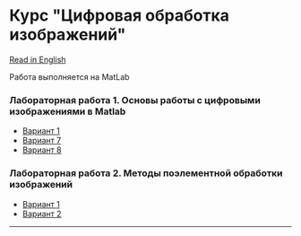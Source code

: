 # Курс "Цифровая обработка изображений"
[Read in English][en]

Работа выполняется на MatLab

### Лабораторная работа 1. Основы работы с цифровыми изображениями в Matlab
- [Вариант 1][lab01_opt01_ru]
- [Вариант 7][lab01_opt07_ru]
- [Вариант 8][lab01_opt08_ru]

### Лабораторная работа 2. Методы поэлементной обработки изображений
- [Вариант 1][lab02_opt01_ru]
- [Вариант 2][lab02_opt02_ru]


---
[en]: README.md
[ru]: README-ru.md

[lab01_opt01_en]: Lab01_Option01/README.md
[lab01_opt01_ru]: Lab01_Option01/README-ru.md

[lab01_opt07_en]: Lab01_Option07/README.md
[lab01_opt07_ru]: Lab01_Option07/README-ru.md

[lab01_opt08_en]: Lab01_Option08/README.md
[lab01_opt08_ru]: Lab01_Option08/README-ru.md

[lab02_opt01_en]: Lab01_Option01/README.md
[lab02_opt01_ru]: Lab02_Option01/README-ru.md

[lab02_opt02_en]: Lab01_Option02/README.md
[lab02_opt02_ru]: Lab02_Option02/README-ru.md

